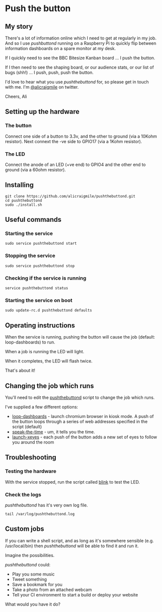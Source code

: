 # Push the button

## My story

There's a lot of information online which I need to get at regularly in my job. And so I use _pushbuttond_ running on a Raspberry Pi to quickly flip between information dashboards on a spare monitor at my desk.

If I quickly need to see the BBC Bitesize Kanban board ... I push the button.

If I then need to see the shaping board, or our audience stats, or our list of bugs (shh!) ... I push, push, push the button.

I'd love to hear what you use _pushthebuttond_ for, so please get in touch with me. I'm [@alicraigmile](https://twitter.com/alicraigmile) on twitter.

Cheers,
Ali

## Setting up the hardware

### The button

Connect one side of a button to 3.3v, and the other to ground (via a 10Kohm resistor). Next connext the -ve side to GPIO17 (via a 1Kohm resistor).

### The LED

Connect the anode of an LED (+ve end) to GPIO4 and the other end to ground (via a 60ohm resistor).

## Installing

```
git clone https://github.com/alicraigmile/pushthebuttond.git
cd pushthebuttond
sudo ./install.sh 
```

## Useful commands

### Starting the service

```
sudo service pushthebuttond start
```

### Stopping the service

```
sudo service pushthebuttond stop
```

### Checking if the service is running

```
service pushthebuttond status
```

### Starting the service on boot

```
sudo update-rc.d pushthebuttond defaults
```

## Operating instructions

When the service is running, pushing the button will cause the job (default: loop-dashboards) to run.

When a job is running the LED will light. 

When it completes, the LED will flash twice.

That's about it! 

## Changing the job which runs

You'll need to edit the [pushthebuttond](sbin/pushthebuttond#L14) script to change the job which runs.

I've supplied a few different options:

* [loop-dashboards](bin/loop-dashboards) - launch chromium browser in kiosk mode. A push of the button loops through a series of web addresses specified in the script (default)
* [speak-the-time]([bin/speak-the-time) - um, it tells you the time.  
* [launch-xeyes](bin/launch-xeyes) - each push of the button adds a new set of eyes to follow you around the room

## Troubleshooting

### Testing the hardware

With the service stopped, run the script called [blink](bin/blink) to test the LED.

### Check the logs

_pushthebuttond_ has it's very own log file.

```
tail /var/log/pushthebuttond.log
```

## Custom jobs

If you can write a shell script, and as long as it's somewhere sensible (e.g. /usr/local/bin) then _pushthebuttond_ will be able to find it and run it.

Imagine the possibilities.

_pushthebuttond_ could:

* Play you some music
* Tweet something
* Save a bookmark for you
* Take a photo from an attached webcam
* Tell your CI environment to start a build or deploy your website

What would you have it do? 
